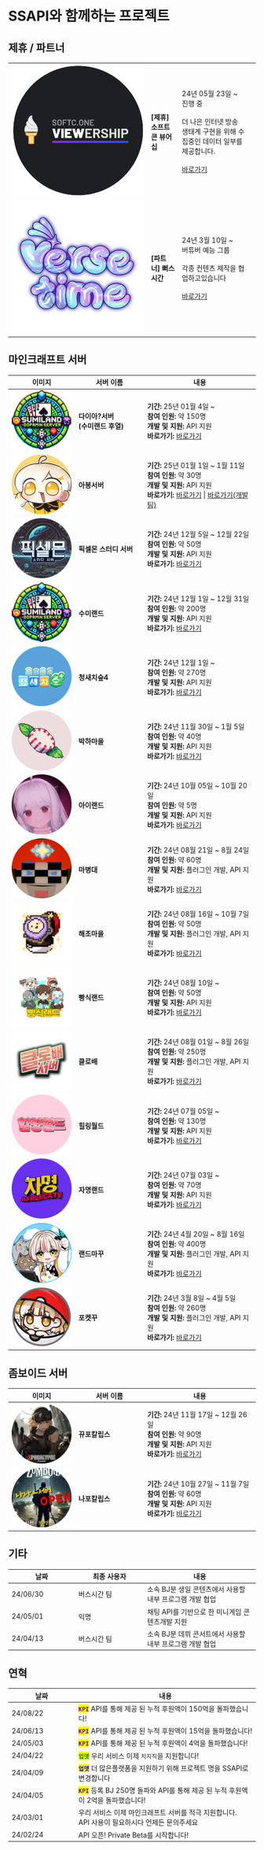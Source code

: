 # SSAPI와 함께하는 프로젝트

## 제휴 / 파트너

<table data-view="cards">
  <tbody>
    <tr>
      <td><img src="../.gitbook/assets/소프트콘 로고" alt=""></td>
      <td><h4><strong>[제휴] 소프트콘 뷰어십</strong></h4></td>
      <td>
        24년 05월 23일 ~<br>
        진행 중<br><br>
        더 나은 인터넷 방송 생태계 구현을 위해 수집중인 데이터 일부를 제공합니다.<br><br>
        <a target="_blank" href="https://viewership.softc.one/">바로가기</a>
      </td>
      <td></td>
    </tr>
    <tr>
      <td><img src="../.gitbook/assets/버스시간 로고" alt="" data-size="original"></td>
      <td><h4><strong>[파트너] 뻐스시간</strong></h4></td>
      <td>
        <p>
          24년 3월 10일 ~<br>
          버튜버 예능 그룹<br><br>
          각종 컨텐츠 제작을 협업하고있습니다<br><br>
          <a target="_blank" href="https://ch.sooplive.co.kr/versetime">바로가기</a>
        </p>
      </td>
      <td></td>
    </tr>
  </tbody>
</table>

## 마인크래프트 서버

<table>
  <thead>
    <tr>
      <th width="122">이미지</th>
      <th width="126">서버 이름</th>
      <th>내용</th>
    </tr>
  </thead>
  <tbody>
    <tr>
      <td><img src="../.gitbook/assets/수미랜드.png" alt="" data-size="original"></td>
      <td><strong>다이아?서버<br>(수미랜드 후열)</strong></td>
      <td>
        <strong>기간:</strong> 25년 01월 4일 ~<br>
        <strong>참여 인원:</strong> 약 150명<br>
        <strong>개발 및 지원:</strong> API 지원<br>
        <strong>바로가기:</strong> <a href="https://ch.sooplive.co.kr/rmlrl771" target="_blank">바로가기</a>
      </td>
    </tr>
    <tr>
      <td><img src="../.gitbook/assets/아봉서버.png" alt="" data-size="original"></td>
      <td><strong>아봉서버</strong></td>
      <td>
        <strong>기간:</strong> 25년 01월 1일 ~ 1월 11일<br>
        <strong>참여 인원:</strong> 약 30명<br>
        <strong>개발 및 지원:</strong> API 지원<br>
        <strong>바로가기:</strong> <a href="https://ch.sooplive.co.kr/rmlrl771" target="_blank">바로가기</a> | <a href="https://mcbmc.imweb.me/" target="_blank">바로가기(개발팀)</a>
      </td>
    </tr>
    <tr>
      <td><img src="../.gitbook/assets/픽셀몬 스터디 서버.png" alt="" data-size="original"></td>
      <td><strong>픽셀몬 스터디 서버</strong></td>
      <td>
        <strong>기간:</strong> 24년 12월 5일 ~ 12월 22일<br>
        <strong>참여 인원:</strong> 약 50명<br>
        <strong>개발 및 지원:</strong> API 지원<br>
        <strong>바로가기:</strong> <a href="https://www.notion.so/1525766dce1c80619941eeb463871d2c" target="_blank">바로가기</a>
      </td>
    </tr>
    <tr>
      <td><img src="../.gitbook/assets/수미랜드.png" alt="" data-size="original"></td>
      <td><strong>수미랜드</strong></td>
      <td>
        <strong>기간:</strong> 24년 12월 1일 ~ 12월 31일<br>
        <strong>참여 인원:</strong> 약 200명<br>
        <strong>개발 및 지원:</strong> API 지원<br>
        <strong>바로가기:</strong> <a href="https://ch.sooplive.co.kr/tnal8675" target="_blank">바로가기</a>
      </td>
    </tr>
    <tr>
      <td><img src="../.gitbook/assets/청새치숲4.png" alt="" data-size="original"></td>
      <td><strong>청새치숲4</strong></td>
      <td>
        <strong>기간:</strong> 24년 12월 1일 ~<br>
        <strong>참여 인원:</strong> 약 270명<br>
        <strong>개발 및 지원:</strong> API 지원<br>
        <strong>바로가기:</strong> <a href="https://ch.sooplive.co.kr/nopek98" target="_blank">바로가기</a>
      </td>
    </tr>
    <tr>
      <td><img src="../.gitbook/assets/박하마을.png" alt="" data-size="original"></td>
      <td><strong>박하마을</strong></td>
      <td>
        <strong>기간:</strong> 24년 11월 30일 ~ 1월 5일<br>
        <strong>참여 인원:</strong> 약 40명<br>
        <strong>개발 및 지원:</strong> API 지원<br>
        <strong>바로가기:</strong> <a href="https://organization-sqq.gitbook.io/minttown" target="_blank">바로가기</a>
      </td>
    </tr>
    <tr>
      <td><img src="../.gitbook/assets/아이랜드.png" alt="" data-size="original"></td>
      <td><strong>아이랜드</strong></td>
      <td>
        <strong>기간:</strong> 24년 10월 05일 ~ 10월 20일<br>
        <strong>참여 인원:</strong> 약 5명<br>
        <strong>개발 및 지원:</strong> API 지원<br>
        <strong>바로가기:</strong> <a href="https://ch.sooplive.co.kr/qlxkals1528" target="_blank">바로가기</a>
      </td>
    </tr>
    <tr>
      <td><img src="../.gitbook/assets/마병대.png" alt="" data-size="original"></td>
      <td><strong>마병대</strong></td>
      <td>
        <strong>기간:</strong> 24년 08월 21일 ~ 8월 24일<br>
        <strong>참여 인원:</strong> 약 60명<br>
        <strong>개발 및 지원:</strong> 플러그인 개발, API 지원<br>
        <strong>바로가기:</strong> <a href="https://ch.sooplive.co.kr/devil0108" target="_blank">바로가기</a>
      </td>
    </tr>
    <tr>
      <td><img src="../.gitbook/assets/해초마을.gif" alt="" data-size="original"></td>
      <td><strong>해초마을</strong></td>
      <td>
        <strong>기간:</strong> 24년 08월 16일 ~ 10월 7일<br>
        <strong>참여 인원:</strong> 약 50명<br>
        <strong>개발 및 지원:</strong> 플러그인 개발, API 지원<br>
        <strong>바로가기:</strong> <a href="https://ch.sooplive.co.kr/kjkj4424" target="_blank">바로가기</a>
      </td>
    </tr>
    <tr>
      <td><img src="../.gitbook/assets/빵식랜드.gif" alt="" data-size="original"></td>
      <td><strong>빵식랜드</strong></td>
      <td>
        <strong>기간:</strong> 24년 08월 10일 ~<br>
        <strong>참여 인원:</strong> 약 50명<br>
        <strong>개발 및 지원:</strong> API 지원<br>
        <strong>바로가기:</strong> <a href="https://ch.sooplive.co.kr/wbs5596" target="_blank">바로가기</a>
      </td>
    </tr>
    <tr>
      <td><img src="../.gitbook/assets/클로배.gif" alt="" data-size="original"></td>
      <td><strong>클로배</strong></td>
      <td>
        <strong>기간:</strong> 24년 08월 01일 ~ 8월 26일<br>
        <strong>참여 인원:</strong> 약 250명<br>
        <strong>개발 및 지원:</strong> 플러그인 개발, API 지원<br>
        <strong>바로가기:</strong> <a href="https://ch.sooplive.co.kr/vf3366" target="_blank">바로가기</a>
      </td>
    </tr>
    <tr>
      <td><img src="../.gitbook/assets/gjm0211 (1).png" alt=""></td>
      <td><strong>힐링월드</strong></td>
      <td>
        <strong>기간:</strong> 24년 07월 05일 ~<br>
        <strong>참여 인원:</strong> 약 130명<br>
        <strong>개발 및 지원:</strong> API 지원<br>
        <strong>바로가기:</strong> <a href="https://ch.sooplive.co.kr/tmlarhf155" target="_blank">바로가기</a>
      </td>
    </tr>
    <tr>
      <td><img src="../.gitbook/assets/gjm0211.png" alt=""></td>
      <td><strong>자명랜드</strong></td>
      <td>
        <strong>기간:</strong> 24년 07월 03일 ~ <br>
        <strong>참여 인원:</strong> 약 70명<br>
        <strong>개발 및 지원:</strong> API 지원<br>
        <strong>바로가기:</strong> <a href="https://ch.sooplive.co.kr/gjm0211" target="_blank">바로가기</a>
      </td>
    </tr>
    <tr>
      <td><img src="../.gitbook/assets/랜드마꾸 로고" alt=""></td>
      <td><strong>랜드마꾸</strong></td>
      <td>
        <strong>기간:</strong> 24년 4월 20일 ~ 8월 16일<br>
        <strong>참여 인원:</strong> 약 400명<br>
        <strong>개발 및 지원:</strong> 플러그인 개발, API 지원<br>
        <strong>바로가기:</strong> <a href="https://ch.sooplive.co.kr/ziyom2" target="_blank">바로가기</a>
      </td>
    </tr>
    <tr>
      <td><img src="../.gitbook/assets/포켓꾸 로고" alt=""></td>
      <td><strong>포켓꾸</strong></td>
      <td>
        <strong>기간:</strong> 24년 3월 8일 ~ 4월 5일<br>
        <strong>참여 인원:</strong> 약 260명<br>
        <strong>개발 및 지원:</strong> 플러그인 개발, API 지원<br>
        <strong>바로가기:</strong> <a href="https://ch.sooplive.co.kr/ziyom2" target="_blank">바로가기</a>
      </td>
    </tr>
  </tbody>
</table>

## 좀보이드 서버

<table>
  <thead>
    <tr>
      <th width="122">이미지</th>
      <th width="126">서버 이름</th>
      <th>내용</th>
    </tr>
  </thead>
  <tbody>
    <tr>
      <td><img src="../.gitbook/assets/뀨포칼립스.png" alt="" data-size="original"></td>
      <td><strong>뀨포칼립스</strong></td>
      <td>
        <strong>기간:</strong> 24년 11월 17일 ~ 12월 26일<br>
        <strong>참여 인원:</strong> 약 90명<br>
        <strong>개발 및 지원:</strong> API 지원<br>
        <strong>바로가기:</strong> <a href="https://chzzk.naver.com/19008cc648cb3fc8ebbdc0df3d5a05de" target="_blank">바로가기</a>
      </td>
    </tr>
    <tr>
      <td><img src="../.gitbook/assets/나포칼립스.png" alt="" data-size="original"></td>
      <td><strong>나포칼립스</strong></td>
      <td>
        <strong>기간:</strong> 24년 10월 27일 ~ 11월 7일<br>
        <strong>참여 인원:</strong> 약 60명<br>
        <strong>개발 및 지원:</strong> API 지원<br>
        <strong>바로가기:</strong> <a href="https://ch.sooplive.co.kr/sh0w422" target="_blank">바로가기</a>
      </td>
    </tr>
  </tbody>
</table>

## 기타

<table>
  <thead>
    <tr>
      <th width="122">날짜</th>
      <th width="126">최종 사용자</th>
      <th>내용</th>
    </tr>
  </thead>
  <tbody>
    <tr>
      <td>24/06/30</td>
      <td>버스시간 팀</td>
      <td>소속 BJ분 생일 콘텐츠에서 사용할 내부 프로그램 개발 협업</td>
    </tr>
    <tr>
      <td>24/05/01</td>
      <td>익명</td>
      <td>채팅 API를 기반으로 한 미니게임 콘텐츠개발 지원</td>
    </tr>
    <tr>
      <td>24/04/13</td>
      <td>버스시간 팀</td>
      <td>소속 BJ분 데뷔 콘서트에서 사용할 내부 프로그램 개발 협업</td>
    </tr>
  </tbody>
</table>

## 연혁

<table>
  <thead>
    <tr>
      <th width="122">날짜</th>
      <th>내용 </th>
    </tr>
  </thead>
  <tbody>
    <tr>
      <td>24/08/22</td>
      <td><mark style="color:purple;"><strong><code>KPI</code></strong></mark> API를 통해 제공 된 누적 후원액이 150억을 돌파했습니다!</td>
    </tr>
    <tr>
      <td>24/06/13</td>
      <td><mark style="color:purple;"><strong><code>KPI</code></strong></mark> API를 통해 제공 된 누적 후원액이 15억을 돌파했습니다!</td>
    </tr>
    <tr>
      <td>24/05/03</td>
      <td><mark style="color:purple;"><strong><code>KPI</code></strong></mark> API를 통해 제공 된 누적 후원액이 4억을 돌파했습니다!</td>
    </tr>
    <tr>
      <td>24/04/22</td>
      <td><mark style="color:green;"><strong><code>업뎃</code></strong></mark> 우리 서비스 이제 <code>치지직</code>을 지원합니다!</td>
    </tr>
    <tr>
      <td>24/04/09</td>
      <td><mark style="color:blue;"><strong><code>업뎃</code></strong></mark> 더 많은플랫폼을 지원하기 위해 프로젝트 명을 SSAPI로 변경합니다</td>
    </tr>
    <tr>
      <td>24/04/05</td>
      <td><mark style="color:purple;"><strong><code>KPI</code></strong></mark> 등록 BJ 250명 돌파와 API를 통해 제공 된 누적 후원액이 2억을 돌파했습니다!</td>
    </tr>
    <tr>
      <td>24/03/01</td>
      <td>
        우리 서비스 이제 마인크래프트 서버를 적극 지원합니다.<br>
        API 사용이 필요하시다 언제든 문의주세요
      </td>
    </tr>
    <tr>
      <td>24/02/24</td>
      <td>API 오픈! Private Beta를 시작합니다!</td>
    </tr>
  </tbody>
</table>
